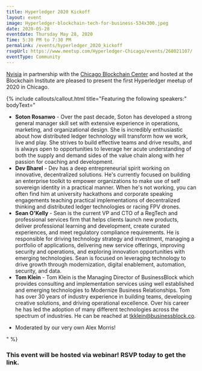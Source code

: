 ```yaml
---
title: Hyperledger 2020 Kickoff
layout: event
image: Hyperledger-blockchain-tech-for-business-534x300.jpeg
date: 2020-05-28
eventdate: Thursday May 28, 2020
Time: 5:30 PM to 7:30 PM
permalink: /events/hyperledger_2020_kickoff
rsvpUrl: https://www.meetup.com/Hyperledger-Chicago/events/268021107/
eventType: Community
---
```

<a href="https://www.nvisia.com/" target="_blank">Nvisia</a> in partnership with the <a href="https://chicagoblockchain.org/" target="_blank">Chicago Blockchain Center</a> and hosted at the Blockchain Institute are pleased to present the first Hyperledger meetup of 2020 in Chicago.

{% include callouts/callout.html
   title="Featuring the following speakers:"
	bodyText="<ul>
	<li><b>Soton Rosanwo</b> - Over the past decade, Soton has developed a strong general manager skill set with extensive experience in operations, marketing, and organizational design. She is incredibly enthusiastic about how distributed ledger technology will transform how we work, live and play. She strives to build effective teams and drive results, and is always open to opportunities to leverage her acute understanding of both the supply and demand sides of the value chain along with her passion for coaching and development.</li>
	<li><b>Dev Bharel</b> - Dev has a deep entrepreneurial spirit working on innovative, decentralized solutions. He's currently focused on building an enterprise toolkit to empower organizations to make use of self sovereign identity in a practical manner. When he's not working, you can often find him at university hackathons and corporate speaking engagements teaching practical implementations of decentralized thinking and distributed ledger technologies or racing FPV drones.</li>
	<li><b>Sean O'Kelly</b> - Sean is the current VP and CTO of a RegTech and professional services firm that helps clients launch new products, deliver professional learning and development, create curated experiences, and meet regulatory compliance requirements. He is responsible for driving technology strategy and investment, managing a portfolio of applications, delivering new service offerings, improving security and operations, and exploring innovation opportunities with emerging technologies. Sean is focused on leveraging technology to drive growth through modernization, digital enablement, automation, security, and data.</li>
	<li><b>Tom Klein</b> - Tom Klein is the Managing Director of BusinessBlock which provides consulting and implementation services using well established and emerging technologies to Modernize Business Relationships. Tom has over 30 years of industry experience in building teams, developing creative solutions, and driving operational excellence. Over his career he has led the adoption of many different technologies across the spectrum of industries.  He can be reached at tkklein@businessblock.co.</li>	
  <li>Moderated by our very own Alex Morris!</li> 
</ul>"
%}

<h3>This event will be hosted via webinar! RSVP today to get the link.</h3>
